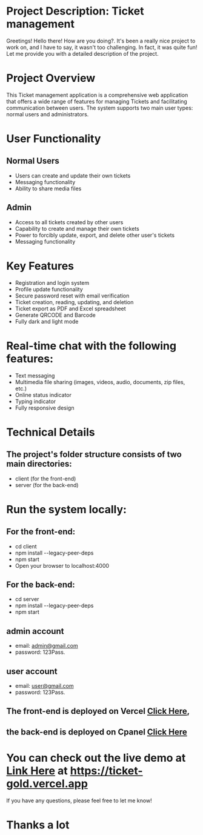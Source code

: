# Project Description: Ticket management

Greetings!
Hello there! How are you doing?. It's been a really nice project to work on, and I have to say, it wasn't too challenging. In fact, it was quite fun! Let me provide you with a detailed description of the project.

# Project Overview

This Ticket management application is a comprehensive web application that offers a wide range of features for managing Tickets and facilitating communication between users. The system supports two main user types: normal users and administrators.

# User Functionality

## Normal Users

- Users can create and update their own tickets
- Messaging functionality
- Ability to share media files

## Admin

- Access to all tickets created by other users
- Capability to create and manage their own tickets
- Power to forcibly update, export, and delete other user's tickets
- Messaging functionality

# Key Features

- Registration and login system
- Profile update functionality
- Secure password reset with email verification
- Ticket creation, reading, updating, and deletion
- Ticket export as PDF and Excel spreadsheet
- Generate QRCODE and Barcode
- Fully dark and light mode

# Real-time chat with the following features:

- Text messaging
- Multimedia file sharing (images, videos, audio, documents, zip files, etc.)
- Online status indicator
- Typing indicator
- Fully responsive design

# Technical Details

## The project's folder structure consists of two main directories:

- client (for the front-end)
- server (for the back-end)

# Run the system locally:

## For the front-end:

- cd client
- npm install --legacy-peer-deps
- npm start
- Open your browser to localhost:4000

## For the back-end:

- cd server
- npm install --legacy-peer-deps
- npm start

## admin account

- email: admin@gmail.com
- password: 123Pass.

## user account

- email: user@gmail.com
- password: 123Pass.

## The front-end is deployed on Vercel [Click Here](https://ticket-gold.vercel.app),

## the back-end is deployed on Cpanel [Click Here](https://tasks.skylightethiopia.com)

# You can check out the live demo at [Link Here](https://ticket-gold.vercel.app) at https://ticket-gold.vercel.app

If you have any questions, please feel free to let me know!

# Thanks a lot
